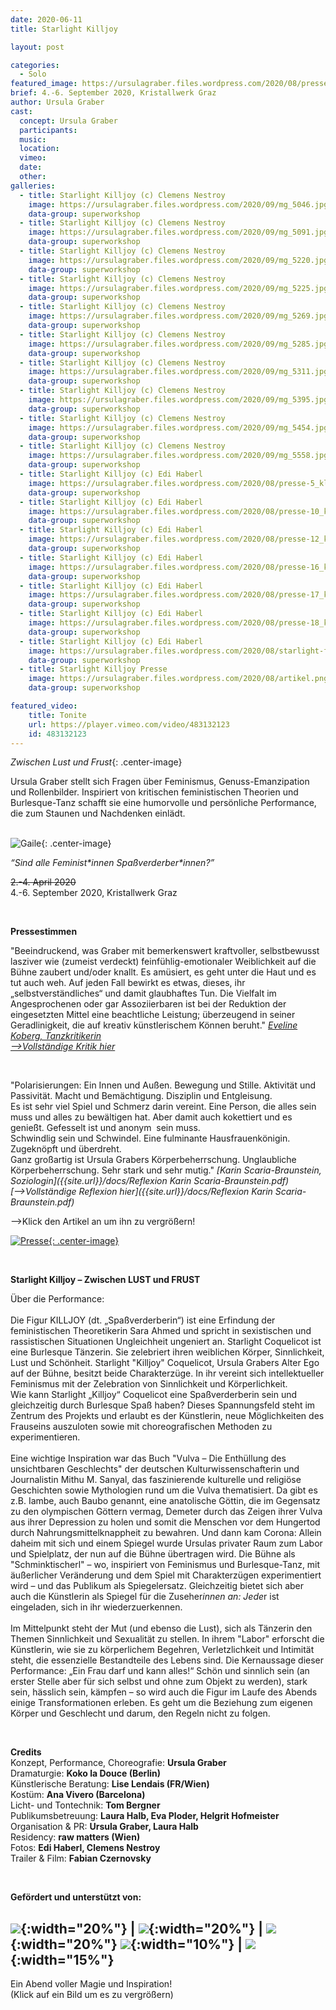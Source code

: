 ```yaml
---
date: 2020-06-11
title: Starlight Killjoy

layout: post

categories:
  - Solo
featured_image: https://ursulagraber.files.wordpress.com/2020/08/presse-5_kl-1.jpg
brief: 4.-6. September 2020, Kristallwerk Graz
author: Ursula Graber
cast:
  concept: Ursula Graber
  participants:
  music:
  location:
  vimeo:
  date:
  other:
galleries:
  - title: Starlight Killjoy (c) Clemens Nestroy
    image: https://ursulagraber.files.wordpress.com/2020/09/mg_5046.jpg
    data-group: superworkshop
  - title: Starlight Killjoy (c) Clemens Nestroy
    image: https://ursulagraber.files.wordpress.com/2020/09/mg_5091.jpg
    data-group: superworkshop
  - title: Starlight Killjoy (c) Clemens Nestroy
    image: https://ursulagraber.files.wordpress.com/2020/09/mg_5220.jpg
    data-group: superworkshop
  - title: Starlight Killjoy (c) Clemens Nestroy
    image: https://ursulagraber.files.wordpress.com/2020/09/mg_5225.jpg
    data-group: superworkshop
  - title: Starlight Killjoy (c) Clemens Nestroy
    image: https://ursulagraber.files.wordpress.com/2020/09/mg_5269.jpg
    data-group: superworkshop
  - title: Starlight Killjoy (c) Clemens Nestroy
    image: https://ursulagraber.files.wordpress.com/2020/09/mg_5285.jpg
    data-group: superworkshop
  - title: Starlight Killjoy (c) Clemens Nestroy
    image: https://ursulagraber.files.wordpress.com/2020/09/mg_5311.jpg
    data-group: superworkshop
  - title: Starlight Killjoy (c) Clemens Nestroy
    image: https://ursulagraber.files.wordpress.com/2020/09/mg_5395.jpg
    data-group: superworkshop
  - title: Starlight Killjoy (c) Clemens Nestroy
    image: https://ursulagraber.files.wordpress.com/2020/09/mg_5454.jpg
    data-group: superworkshop
  - title: Starlight Killjoy (c) Clemens Nestroy
    image: https://ursulagraber.files.wordpress.com/2020/09/mg_5558.jpg
    data-group: superworkshop
  - title: Starlight Killjoy (c) Edi Haberl
    image: https://ursulagraber.files.wordpress.com/2020/08/presse-5_kl-1.jpg
    data-group: superworkshop
  - title: Starlight Killjoy (c) Edi Haberl
    image: https://ursulagraber.files.wordpress.com/2020/08/presse-10_kl.jpg
    data-group: superworkshop
  - title: Starlight Killjoy (c) Edi Haberl
    image: https://ursulagraber.files.wordpress.com/2020/08/presse-12_kl.jpg
    data-group: superworkshop
  - title: Starlight Killjoy (c) Edi Haberl
    image: https://ursulagraber.files.wordpress.com/2020/08/presse-16_kl.jpg
    data-group: superworkshop
  - title: Starlight Killjoy (c) Edi Haberl
    image: https://ursulagraber.files.wordpress.com/2020/08/presse-17_kl.jpg
    data-group: superworkshop
  - title: Starlight Killjoy (c) Edi Haberl
    image: https://ursulagraber.files.wordpress.com/2020/08/presse-18_kl.jpg
    data-group: superworkshop
  - title: Starlight Killjoy (c) Edi Haberl
    image: https://ursulagraber.files.wordpress.com/2020/08/starlight-flyer.png
    data-group: superworkshop
  - title: Starlight Killjoy Presse
    image: https://ursulagraber.files.wordpress.com/2020/08/artikel.png
    data-group: superworkshop

featured_video:
    title: Tonite
    url: https://player.vimeo.com/video/483132123
    id: 483132123
---
```




*Zwischen Lust und Frust*{: .center-image}

Ursula Graber stellt sich Fragen über Feminismus, Genuss-Emanzipation und Rollenbilder.
Inspiriert von kritischen feministischen Theorien und Burlesque-Tanz schafft sie eine humorvolle und persönliche Performance, die zum Staunen und Nachdenken einlädt.  
<br />

![Gaile](https://ursulagraber.files.wordpress.com/2020/09/mg_5269.jpg?w=500&fit=crop){: .center-image}   


*“Sind alle Feminist\*innen Spaßverderber\*innen?”<br />*




<del>2.-4. April 2020</del>    
4.-6. September 2020, Kristallwerk Graz<br />

<br />

<!--plop-->


**Pressestimmen**

<p>
"Beeindruckend, was Graber mit bemerkenswert kraftvoller, selbstbewusst lasziver wie (zumeist verdeckt) feinfühlig-emotionaler Weiblichkeit auf die Bühne zaubert und/oder knallt. Es amüsiert, es geht unter die Haut und es tut auch weh. Auf jeden Fall bewirkt es etwas, dieses, ihr „selbstverständliches“ und damit glaubhaftes Tun.
Die Vielfalt im Angesprochenen oder gar Assoziierbaren ist bei der Reduktion der eingesetzten Mittel eine beachtliche Leistung; überzeugend in seiner Geradlinigkeit, die auf kreativ künstlerischem Können beruht." <i><a href="https://www.tanz.at/index.php/kritiken/kritiken-2020/2381-ursula-graber-starlight-killjoy-coquelicot">Eveline Koberg, Tanzkritikerin</a></i>    <br>
<i><a href="https://www.tanz.at/index.php/kritiken/kritiken-2020/2381-ursula-graber-starlight-killjoy-coquelicot">-->Vollständige Kritik hier</a></i>   
</p>

<br />

"Polarisierungen: Ein Innen und Außen. Bewegung und Stille. Aktivität und Passivität. Macht und Bemächtigung. Disziplin und Entgleisung. <br /> Es ist sehr viel Spiel und Schmerz darin vereint. Eine Person, die alles sein muss und alles zu bewältigen hat. Aber damit auch kokettiert und es genießt. Gefesselt ist und anonym  sein muss. <br /> Schwindlig sein und Schwindel. Eine fulminante Hausfrauenkönigin. Zugeknöpft und überdreht. <br /> Ganz großartig ist Ursula Grabers Körperbeherrschung. Unglaubliche Körperbeherrschung. Sehr stark und sehr mutig." <i>[Karin Scaria-Braunstein, Soziologin]({{site.url}}/docs/Reflexion Karin Scaria-Braunstein.pdf)</i> <br>
<i>[-->Vollständige Reflexion hier]({{site.url}}/docs/Reflexion Karin Scaria-Braunstein.pdf)</i>


<!--plop-->
<p>
-->Klick den Artikel an um ihn zu vergrößern!
</p>


[![Presse](https://ursulagraber.files.wordpress.com/2020/08/artikel.png?w=300){: .center-image}](https://ursulagraber.files.wordpress.com/2020/08/artikel.png?w=1000)


<br />

**Starlight Killjoy – Zwischen LUST und FRUST**   

Über die Performance:   
<br />
Die Figur KILLJOY (dt. „Spaßverderberin“) ist eine Erfindung der feministischen Theoretikerin Sara Ahmed und spricht in sexistischen und rassistischen Situationen Ungleichheit ungeniert an. Starlight Coquelicot ist eine Burlesque Tänzerin. Sie zelebriert ihren weiblichen Körper, Sinnlichkeit, Lust und Schönheit. Starlight "Killjoy" Coquelicot, Ursula Grabers Alter Ego auf der Bühne, besitzt beide Charakterzüge. In ihr vereint sich intellektueller Feminismus mit der Zelebration von Sinnlichkeit und Körperlichkeit.
<br />
Wie kann Starlight „Killjoy“ Coquelicot eine Spaßverderberin sein und gleichzeitig durch Burlesque Spaß haben? Dieses Spannungsfeld steht im Zentrum des Projekts und erlaubt es der Künstlerin, neue Möglichkeiten des Frauseins auszuloten sowie mit choreografischen Methoden zu experimentieren.  
<br />
Eine wichtige Inspiration war das Buch "Vulva – Die Enthüllung des unsichtbaren Geschlechts" der deutschen Kulturwissenschafterin und Journalistin Mithu M. Sanyal, das faszinierende kulturelle und religiöse Geschichten sowie Mythologien rund um die Vulva thematisiert. Da gibt es z.B. Iambe, auch Baubo genannt, eine anatolische Göttin, die im Gegensatz zu den olympischen Göttern vermag, Demeter durch das Zeigen ihrer Vulva aus ihrer Depression zu holen und somit die Menschen vor dem Hungertod durch Nahrungsmittelknappheit zu bewahren.
Und dann kam Corona: Allein daheim mit sich und einem Spiegel wurde Ursulas privater Raum zum Labor und Spielplatz, der nun auf die Bühne übertragen wird. Die Bühne als "Schminktischerl" – wo, inspiriert von Feminismus und Burlesque-Tanz, mit äußerlicher Veränderung und dem Spiel mit Charakterzügen experimentiert wird – und das Publikum als Spiegelersatz. Gleichzeitig bietet sich aber auch die Künstlerin als Spiegel für die Zuseher*innen an: Jede*r ist eingeladen, sich in ihr wiederzuerkennen.  
<br />
Im Mittelpunkt steht der Mut (und ebenso die Lust), sich als Tänzerin den Themen Sinnlichkeit und Sexualität zu stellen. In ihrem "Labor" erforscht die Künstlerin, wie sie zu körperlichem Begehren, Verletzlichkeit und Intimität steht, die essenzielle Bestandteile des Lebens sind.
Die Kernaussage dieser Performance: „Ein Frau darf und kann alles!“ Schön und sinnlich sein (an erster Stelle aber für sich selbst und ohne zum Objekt zu werden), stark sein, hässlich sein, kämpfen – so wird auch die Figur im Laufe des Abends einige Transformationen erleben. Es geht um die Beziehung zum eigenen Körper und Geschlecht und darum, den Regeln nicht zu folgen.

<br />

**Credits**  
Konzept, Performance, Choreografie: 	**Ursula Graber**  
Dramaturgie:	**Koko la Douce (Berlin)**  
Künstlerische Beratung:	**Lise Lendais (FR/Wien)**  
Kostüm:	**Ana Vivero (Barcelona)**  
Licht- und Tontechnik:	**Tom Bergner**  
Publikumsbetreuung:	**Laura Halb, Eva Ploder, Helgrit Hofmeister**  
Organisation & PR:	**Ursula Graber, Laura Halb**  
Residency:	**raw matters (Wien)**  
Fotos: 	**Edi Haberl, Clemens Nestroy**     
Trailer & Film: **Fabian Czernovsky**

<br />

**Gefördert und unterstützt von:**  

![]({{site.url}}/images/logograz.png){:width="20%"}  |  ![]({{site.url}}/images/logolandstmk.png){:width="20%"}  |  ![]({{site.url}}/images/logodat.png){:width="20%"} ![]({{site.url}}/images/logokristallwerk.png){:width="10%"}  |  ![]({{site.url}}/images/logolaut.png){:width="15%"} 
---


<!--plop-->

Ein Abend voller Magie und Inspiration!<br />
(Klick auf ein Bild um es zu vergrößern)

<!--[![Totem](https://i.vimeocdn.com/video/746500438_640.jpg)](https://player.vimeo.com/video/306702195)-->
